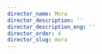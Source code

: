 ```yaml
---
director_name: Mora
director_description: ''
director_description_eng: ''
director_order: 4
director_slug: mora
---
```


